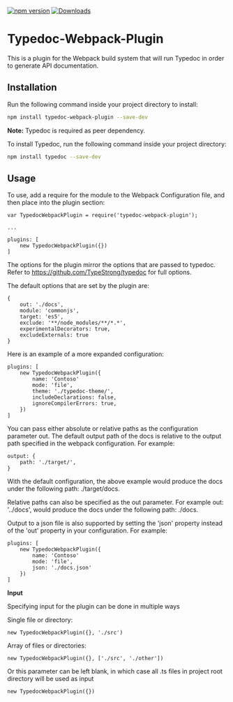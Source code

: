 [![npm version](https://img.shields.io/npm/v/typedoc-webpack-plugin.svg)](https://www.npmjs.com/package/typedoc-webpack-plugin)
[![Downloads](https://img.shields.io/npm/dm/typedoc-webpack-plugin.svg)](https://www.npmjs.com/package/typedoc-webpack-plugin)

# Typedoc-Webpack-Plugin
This is a plugin for the Webpack build system that will run Typedoc in order to generate API documentation.

## Installation

Run the following command inside your project directory to install:
```bash
npm install typedoc-webpack-plugin --save-dev
```

__Note:__ Typedoc is required as peer dependency. 

To install Typedoc, run the following command inside your project directory:
```bash
npm install typedoc --save-dev
```


## Usage

To use, add a require for the module to the Webpack Configuration file, and then place into the plugin section:

```
var TypedocWebpackPlugin = require('typedoc-webpack-plugin');

...

plugins: [
	new TypedocWebpackPlugin({})
]
```


The options for the plugin mirror the options that are passed to typedoc. Refer to https://github.com/TypeStrong/typedoc for full options. 

The default options that are set by the plugin are:

```
{
	out: './docs',
	module: 'commonjs',
	target: 'es5',
	exclude: '**/node_modules/**/*.*',
	experimentalDecorators: true,
	excludeExternals: true
}
```


Here is an example of a more expanded configuration:

```
plugins: [
	new TypedocWebpackPlugin({
		name: 'Contoso'
		mode: 'file',
		theme: './typedoc-theme/',
		includeDeclarations: false,
		ignoreCompilerErrors: true,
	})
]
```

You can pass either absolute or relative paths as the configuration parameter out. The default output path of the docs is relative to the output path specified in the webpack configuration. For example:

```
output: {
	path: './target/',
}
```

With the default configuration, the above example would produce the docs under the following path: ./target/docs.

Relative paths can also be specified as the out parameter. For example out: '../docs', would produce the docs under the following path: ./docs.

Output to a json file is also supported by setting the 'json' property instead of the 'out' property in your configuration. For example:

```
plugins: [
	new TypedocWebpackPlugin({
		name: 'Contoso'
		mode: 'file',
		json: './docs.json'
	})
]
```

__Input__

Specifying input for the plugin can be done in multiple ways

Single file or directory: 
```
new TypedocWebpackPlugin({}, './src')
```

Array of files or directories:
```
new TypedocWebpackPlugin({}, ['./src', './other'])
```

Or this parameter can be left blank, in which case all .ts files in project root directory will be used as input
```
new TypedocWebpackPlugin({})
```
